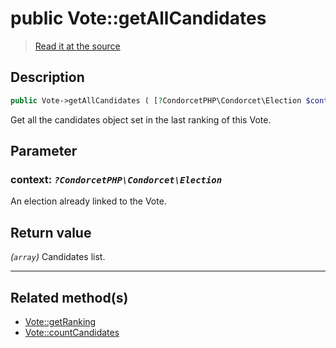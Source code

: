# public Vote::getAllCandidates

> [Read it at the source](https://github.com/julien-boudry/Condorcet/blob/master/src/Vote.php#L287)

## Description    

```php
public Vote->getAllCandidates ( [?CondorcetPHP\Condorcet\Election $context = null] ): array
```

Get all the candidates object set in the last ranking of this Vote.

## Parameter

### **context:** *`?CondorcetPHP\Condorcet\Election`*   
An election already linked to the Vote.    


## Return value   

*(`array`)* Candidates list.


---------------------------------------

## Related method(s)      

* [Vote::getRanking](/Docs/api-reference/Vote%20Class/Vote--getRanking.md)    
* [Vote::countCandidates](/Docs/api-reference/Vote%20Class/Vote--countCandidates.md)    
